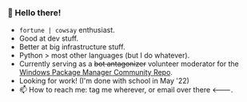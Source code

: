 ### 👋 Hello there!

<!--
**jedieaston/jedieaston** is a ✨ _special_ ✨ repository because its `README.md` (this file) appears on your GitHub profile.

Here are some ideas to get you started:

- 🔭 I’m currently working on ...
- 🌱 I’m currently learning ...
- 👯 I’m looking to collaborate on ...
- 🤔 I’m looking for help with ...
- 💬 Ask me about ...
- 📫 How to reach me: ...
- 😄 Pronouns: ...
- ⚡ Fun fact: ...
-->

- `fortune | cowsay` enthusiast.
- Good at dev stuff.
- Better at big infrastructure stuff.
- Python > most other languages (but I do whatever). 
- Currently serving as a ~~bot antagonizer~~ volunteer moderator for the [Windows Package Manager Community Repo](https://github.com/microsoft/winget-pkgs).
- Looking for work! (I'm done with school in May '22)
- 📫 How to reach me: tag me wherever, or email over there <---.
